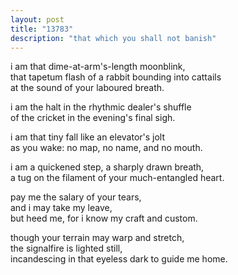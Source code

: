 ```yaml
---
layout: post
title: "13783"
description: "that which you shall not banish"
---
```


i am that dime-at-arm's-length moonblink,<br>
that tapetum flash of a rabbit bounding into cattails<br>
at the sound of your laboured breath.

i am the halt in the rhythmic dealer's shuffle<br>
of the cricket in the evening's final sigh.

i am that tiny fall like an elevator's jolt<br>
as you wake: no map, no name, and no mouth.

i am a quickened step, a sharply drawn breath,<br>
a tug on the filament of your much-entangled heart.

pay me the salary of your tears,<br>
and i may take my leave,<br>
but heed me, for i know my craft and custom.

though your terrain may warp and stretch,<br>
the signalfire is lighted still,<br>
incandescing in that eyeless dark to guide me home.
